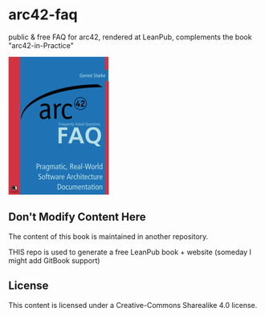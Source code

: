 # arc42-faq
public &amp; free FAQ for arc42, rendered at LeanPub, complements the book "arc42-in-Practice"


![](./images/arc42-faq-cover-small.png)


## Don't Modify Content Here

The content of this book is maintained in another repository.

THIS repo is used to generate a free LeanPub book + website
(someday I might add GitBook support)


## License
This content is licensed under a Creative-Commons Sharealike 4.0 license.
